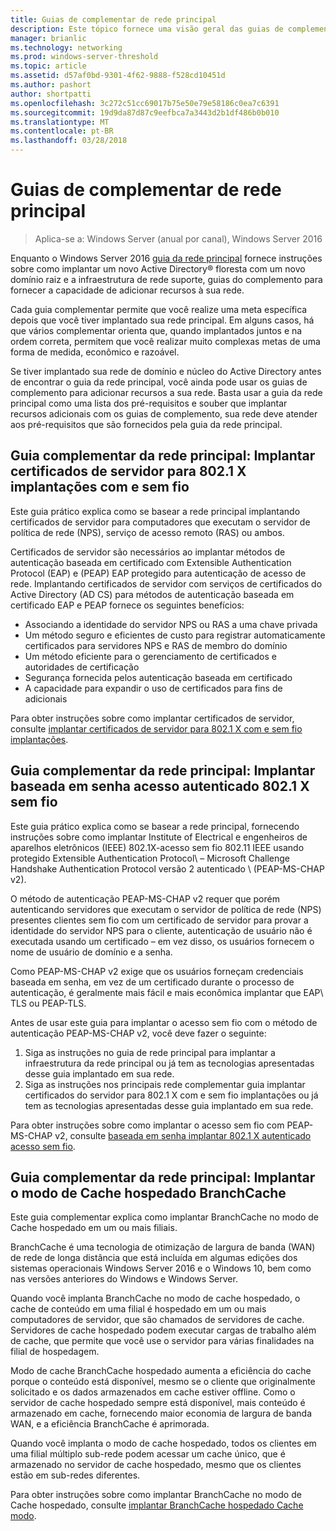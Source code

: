```yaml
---
title: Guias de complementar de rede principal
description: Este tópico fornece uma visão geral das guias de complemento ao guia de rede do Windows Server 2016 Core
manager: brianlic
ms.technology: networking
ms.prod: windows-server-threshold
ms.topic: article
ms.assetid: d57af0bd-9301-4f62-9888-f528cd10451d
ms.author: pashort
author: shortpatti
ms.openlocfilehash: 3c272c51cc69017b75e50e79e58186c0ea7c6391
ms.sourcegitcommit: 19d9da87d87c9eefbca7a3443d2b1df486b0b010
ms.translationtype: MT
ms.contentlocale: pt-BR
ms.lasthandoff: 03/28/2018
---
```

# <a name="core-network-companion-guides"></a>Guias de complementar de rede principal

>Aplica-se a: Windows Server (anual por canal), Windows Server 2016

Enquanto o Windows Server 2016 [guia da rede principal](https://technet.microsoft.com/windows-server-docs/networking/core-network-guide/core-network-guide) fornece instruções sobre como implantar um novo Active Directory&reg; floresta com um novo domínio raiz e a infraestrutura de rede suporte, guias do complemento para fornecer a capacidade de adicionar recursos à sua rede.

Cada guia complementar permite que você realize uma meta específica depois que você tiver implantado sua rede principal. Em alguns casos, há que vários complementar orienta que, quando implantados juntos e na ordem correta, permitem que você realizar muito complexas metas de uma forma de medida, econômico e razoável.

Se tiver implantado sua rede de domínio e núcleo do Active Directory antes de encontrar o guia da rede principal, você ainda pode usar os guias de complemento para adicionar recursos a sua rede. Basta usar a guia da rede principal como uma lista dos pré-requisitos e souber que implantar recursos adicionais com os guias de complemento, sua rede deve atender aos pré-requisitos que são fornecidos pela guia da rede principal.

## <a name="core-network-companion-guide-deploy-server-certificates-for-8021x-wired-and-wireless-deployments"></a>Guia complementar da rede principal: Implantar certificados de servidor para 802.1 X implantações com e sem fio 

Este guia prático explica como se basear a rede principal implantando certificados de servidor para computadores que executam o servidor de política de rede \(NPS\), serviço de acesso remoto \(RAS\) ou ambos.

Certificados de servidor são necessários ao implantar métodos de autenticação baseada em certificado com Extensible Authentication Protocol \(EAP\) e \(PEAP\) EAP protegido para autenticação de acesso de rede. Implantando certificados de servidor com serviços de certificados do Active Directory \(AD CS\) para métodos de autenticação baseada em certificado EAP e PEAP fornece os seguintes benefícios:

- Associando a identidade do servidor NPS ou RAS a uma chave privada
- Um método seguro e eficientes de custo para registrar automaticamente certificados para servidores NPS e RAS de membro do domínio
- Um método eficiente para o gerenciamento de certificados e autoridades de certificação
- Segurança fornecida pelos autenticação baseada em certificado
- A capacidade para expandir o uso de certificados para fins de adicionais
  
Para obter instruções sobre como implantar certificados de servidor, consulte [implantar certificados de servidor para 802.1 X com e sem fio implantações](server-certs/Deploy-Server-Certificates-for-802.1X-Wired-and-Wireless-Deployments.md).  
## <a name="core-network-companion-guide-deploy-password-based-8021x-authenticated-wireless-access"></a>Guia complementar da rede principal: Implantar baseada em senha acesso autenticado 802.1 X sem fio

Este guia prático explica como se basear a rede principal, fornecendo instruções sobre como implantar Institute of Electrical e engenheiros de aparelhos eletrônicos \(IEEE\) 802.1X\-acesso sem fio 802.11 IEEE usando protegido Extensible Authentication Protocol\ – Microsoft Challenge Handshake Authentication Protocol versão 2 autenticado \ (PEAP\-MS\-CHAP v2\).

O método de autenticação PEAP\-MS\-CHAP v2 requer que porém autenticando servidores que executam o servidor de política de rede \(NPS\) presentes clientes sem fio com um certificado de servidor para provar a identidade do servidor NPS para o cliente, autenticação de usuário não é executada usando um certificado – em vez disso, os usuários fornecem o nome de usuário de domínio e a senha.

Como PEAP\-MS\-CHAP v2 exige que os usuários forneçam credenciais baseada em senha, em vez de um certificado durante o processo de autenticação, é geralmente mais fácil e mais econômica implantar que EAP\ TLS ou PEAP\-TLS.

Antes de usar este guia para implantar o acesso sem fio com o método de autenticação PEAP\-MS\-CHAP v2, você deve fazer o seguinte:

1. Siga as instruções no guia de rede principal para implantar a infraestrutura da rede principal ou já tem as tecnologias apresentadas desse guia implantado em sua rede.
2. Siga as instruções nos principais rede complementar guia implantar certificados do servidor para 802.1 X com e sem fio implantações ou já tem as tecnologias apresentadas desse guia implantado em sua rede.

Para obter instruções sobre como implantar o acesso sem fio com PEAP\-MS\-CHAP v2, consulte [baseada em senha implantar 802.1 X autenticado acesso sem fio](wireless/a-deploy-8021X-wireless-access.md).

## <a name="core-network-companion-guide-deploy-branchcache-hosted-cache-mode"></a>Guia complementar da rede principal: Implantar o modo de Cache hospedado BranchCache

Este guia complementar explica como implantar BranchCache no modo de Cache hospedado em um ou mais filiais.

BranchCache é uma tecnologia de otimização de largura de banda (WAN) de rede de longa distância que está incluída em algumas edições dos sistemas operacionais Windows Server 2016 e o Windows 10, bem como nas versões anteriores do Windows e Windows Server.

Quando você implanta BranchCache no modo de cache hospedado, o cache de conteúdo em uma filial é hospedado em um ou mais computadores de servidor, que são chamados de servidores de cache. Servidores de cache hospedado podem executar cargas de trabalho além de cache, que permite que você use o servidor para várias finalidades na filial de hospedagem.

Modo de cache BranchCache hospedado aumenta a eficiência do cache porque o conteúdo está disponível, mesmo se o cliente que originalmente solicitado e os dados armazenados em cache estiver offline. Como o servidor de cache hospedado sempre está disponível, mais conteúdo é armazenado em cache, fornecendo maior economia de largura de banda WAN, e a eficiência BranchCache é aprimorada.

Quando você implanta o modo de cache hospedado, todos os clientes em uma filial múltiplo sub-rede podem acessar um cache único, que é armazenado no servidor de cache hospedado, mesmo que os clientes estão em sub-redes diferentes.

Para obter instruções sobre como implantar BranchCache no modo de Cache hospedado, consulte [implantar BranchCache hospedado Cache modo](bc-hcm/1-Deploy-Bc-Hcm.md).

